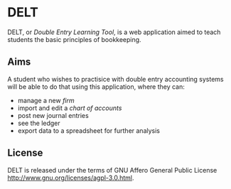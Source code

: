 # DELT

DELT, or *Double Entry Learning Tool*, is a web application aimed to
teach students the basic principles of bookkeeping.

## Aims

A student who wishes to practisice with double entry accounting systems
will be able to do that using this application, where they can:

- manage a new *firm*
- import and edit a *chart of accounts*
- post new journal entries
- see the ledger
- export data to a spreadsheet for further analysis

## License

DELT is released under the terms of GNU Affero General Public License
http://www.gnu.org/licenses/agpl-3.0.html.

